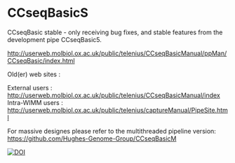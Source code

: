 # CCseqBasicS
CCseqBasic stable - only receiving bug fixes, and stable features from the development pipe CCseqBasic5.

http://userweb.molbiol.ox.ac.uk/public/telenius/CCseqBasicManual/ppMan/CCseqBasic/index.html

Old(er) web sites :

External users : http://userweb.molbiol.ox.ac.uk/public/telenius/CCseqBasicManual/index
Intra-WIMM users : http://userweb.molbiol.ox.ac.uk/public/telenius/captureManual/PipeSite.html

For massive designes please refer to the multithreaded pipeline version: https://github.com/Hughes-Genome-Group/CCseqBasicM




<a href="https://doi.org/10.5281/zenodo.4196777"><img src="https://zenodo.org/badge/DOI/10.5281/zenodo.4196777.svg" alt="DOI"></a>

